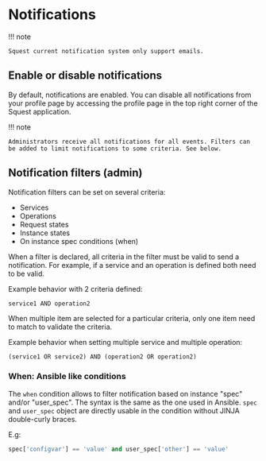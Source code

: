 # Notifications

!!! note
    
    Squest current notification system only support emails.

## Enable or disable notifications

By default, notifications are enabled. You can disable all notifications from your profile page by accessing the profile page in the top right corner of the Squest application.

!!! note

    Administrators receive all notifications for all events. Filters can be added to limit notifications to some criteria. See below.

## Notification filters (admin)

Notification filters can be set on several criteria:

- Services
- Operations
- Request states
- Instance states
- On instance spec conditions (when)

When a filter is declared, all criteria in the filter must be valid to send a notification. For example, if a service and an operation is defined both need to be valid. 

Example behavior with 2 criteria defined:
```
service1 AND operation2
```

When multiple item are selected for a particular criteria, only one item need to match to validate the criteria.

Example behavior when setting multiple service and multiple operation:
```
(service1 OR service2) AND (operation2 OR operation2)
```

### When: Ansible like conditions

The `when` condition allows to filter notification based on instance "spec" and/or "user_spec".
The syntax is the same as the one used in Ansible. `spec` and `user_spec` object are directly usable in the condition without JINJA double-curly braces.

E.g:
```python
spec['configvar'] == 'value' and user_spec['other'] == 'value'
```
